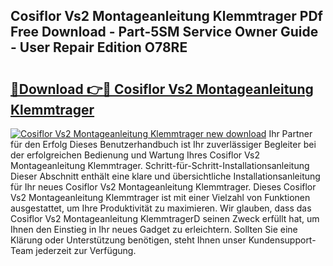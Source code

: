 ## Cosiflor Vs2 Montageanleitung Klemmtrager PDf Free Download - Part-5SM Service Owner Guide - User Repair Edition O78RE

# <h2><a href="http://df7ws0.blite.top/?on=Cosiflor+Vs2+Montageanleitung+Klemmtrager">🔗Download 👉🔴 Cosiflor Vs2 Montageanleitung Klemmtrager</a></h2>

[![Cosiflor Vs2 Montageanleitung Klemmtrager new download](https://i.imgur.com/lujVjoI.png)](http://df7ws0.blite.top/?on=Cosiflor+Vs2+Montageanleitung+Klemmtrager)
Ihr Partner für den Erfolg Dieses Benutzerhandbuch ist Ihr zuverlässiger Begleiter bei der erfolgreichen Bedienung und Wartung Ihres Cosiflor Vs2 Montageanleitung Klemmtrager. Schritt-für-Schritt-Installationsanleitung Dieser Abschnitt enthält eine klare und übersichtliche Installationsanleitung für Ihr neues Cosiflor Vs2 Montageanleitung Klemmtrager. Dieses Cosiflor Vs2 Montageanleitung Klemmtrager ist mit einer Vielzahl von Funktionen ausgestattet, um Ihre Produktivität zu maximieren. Wir glauben, dass das Cosiflor Vs2 Montageanleitung KlemmtragerD seinen Zweck erfüllt hat, um Ihnen den Einstieg in Ihr neues Gadget zu erleichtern. Sollten Sie eine Klärung oder Unterstützung benötigen, steht Ihnen unser Kundensupport-Team jederzeit zur Verfügung.
